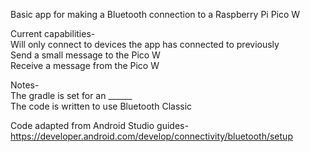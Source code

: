 Basic app for making a Bluetooth connection to a Raspberry Pi Pico W


Current capabilities-  
Will only connect to devices the app has connected to previously  
Send a small message to the Pico W  
Receive a message from the Pico W  

Notes-  
The gradle is set for an ______  
The code is written to use Bluetooth Classic  


Code adapted from Android Studio guides-
https://developer.android.com/develop/connectivity/bluetooth/setup
